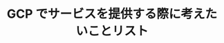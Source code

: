 ---
title: "GCP でサービスを提供する際に考えたいことリスト"
emoji: "🤔" # アイキャッチとして使われる絵文字（1文字だけ）
type: "tech"
topics: ["gcp", "cloudrun"]
published: false
---